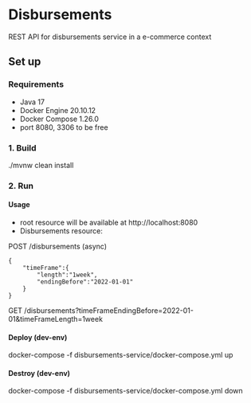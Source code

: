 # Disbursements

REST API for disbursements service in a e-commerce context

## Set up

### Requirements
* Java 17
* Docker Engine 20.10.12
* Docker Compose 1.26.0
* port 8080, 3306 to be free

### 1. Build

./mvnw clean install

### 2. Run

#### Usage

* root resource will be available at http://localhost:8080
* Disbursements resource:

POST /disbursements (async)
```
{
    "timeFrame":{
        "length":"1week",
        "endingBefore":"2022-01-01"
    }
}
```
GET /disbursements?timeFrameEndingBefore=2022-01-01&timeFrameLength=1week

#### Deploy (dev-env)

docker-compose -f disbursements-service/docker-compose.yml up

#### Destroy (dev-env)

docker-compose -f disbursements-service/docker-compose.yml down

